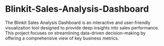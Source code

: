 # Blinkit-Sales-Analysis-Dashboard
The Blinkit Sales Analysis Dashboard is an interactive and user-friendly visualization tool designed to provide deep insights into sales performance. This project focuses on streamlining data-driven decision-making by offering a comprehensive view of key business metrics.
